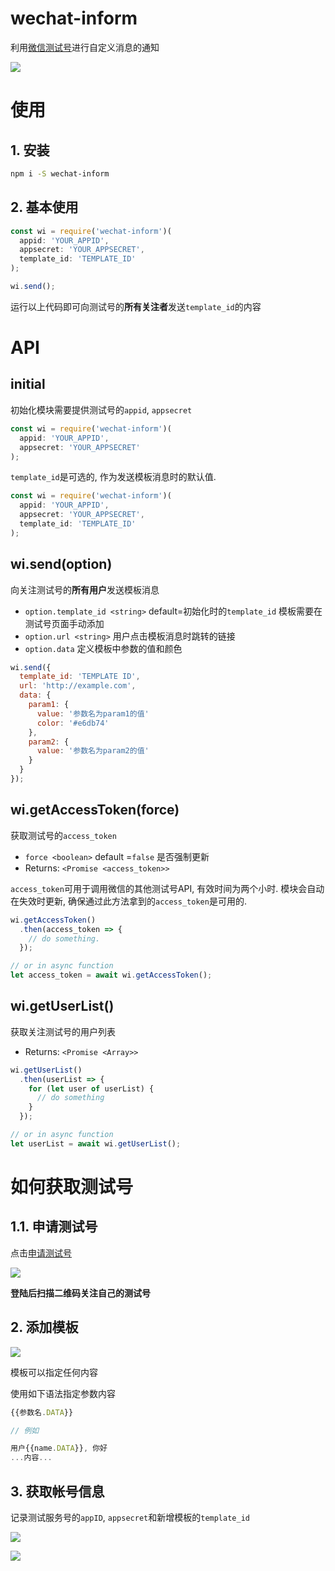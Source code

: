 # wechat-inform
利用[微信测试号](http://mp.weixin.qq.com/debug/cgi-bin/sandbox?t=sandbox/login)进行自定义消息的通知

![](http://ocphk5wc7.bkt.clouddn.com//17-4-17/7374817-file_1492411163767_8fe4.png)

# 使用
## 1. 安装
```bash
npm i -S wechat-inform
```

## 2. 基本使用
```javascript
const wi = require('wechat-inform')(
  appid: 'YOUR_APPID',
  appsecret: 'YOUR_APPSECRET',
  template_id: 'TEMPLATE_ID'
);

wi.send();
```
运行以上代码即可向测试号的**所有关注者**发送`template_id`的内容

# API
## initial
初始化模块需要提供测试号的`appid`, `appsecret`

```javascript
const wi = require('wechat-inform')(
  appid: 'YOUR_APPID',
  appsecret: 'YOUR_APPSECRET'
);
```

`template_id`是可选的, 作为发送模板消息时的默认值.
```javascript
const wi = require('wechat-inform')(
  appid: 'YOUR_APPID',
  appsecret: 'YOUR_APPSECRET',
  template_id: 'TEMPLATE_ID'
);
```

## wi.send(option)
向关注测试号的**所有用户**发送模板消息

- `option.template_id <string>` default=初始化时的`template_id`
  模板需要在测试号页面手动添加
- `option.url <string>`
  用户点击模板消息时跳转的链接
- `option.data`
  定义模板中参数的值和颜色

```javascript
wi.send({
  template_id: 'TEMPLATE ID',
  url: 'http://example.com',
  data: {
    param1: {
      value: '参数名为param1的值'
      color: '#e6db74'
    },
    param2: {
      value: '参数名为param2的值'
    }
  }
});
```

## wi.getAccessToken(force)
获取测试号的`access_token`

- `force <boolean>` default =`false`
	是否强制更新
- Returns: `<Promise <access_token>>`

`access_token`可用于调用微信的其他测试号API, 有效时间为两个小时. 模块会自动在失效时更新, 确保通过此方法拿到的`access_token`是可用的.

```javascript
wi.getAccessToken()
  .then(access_token => {
	// do something.
  });

// or in async function
let access_token = await wi.getAccessToken();
```

## wi.getUserList()
获取关注测试号的用户列表

- Returns: `<Promise <Array>>`

```javascript
wi.getUserList()
  .then(userList => {
    for (let user of userList) {
      // do something
    }
  });

// or in async function
let userList = await wi.getUserList();
```

# 如何获取测试号
## 1.1. 申请测试号
点击[申请测试号](http://mp.weixin.qq.com/debug/cgi-bin/sandbox?t=sandbox/login)

![](http://ocphk5wc7.bkt.clouddn.com//17-4-17/9080796-file_1492411324087_8049.png)

**登陆后扫描二维码关注自己的测试号**

## 2. 添加模板

![](http://ocphk5wc7.bkt.clouddn.com//17-4-17/98970177-file_1492411517372_3c87.png)


模板可以指定任何内容

使用如下语法指定参数内容

```javascript
{{参数名.DATA}}

// 例如

用户{{name.DATA}}, 你好
...内容...
```

## 3. 获取帐号信息
记录测试服务号的`appID`, `appsecret`和新增模板的`template_id`

![](http://ocphk5wc7.bkt.clouddn.com//17-4-17/23191494-file_1492411712971_6205.png)

![](http://ocphk5wc7.bkt.clouddn.com//17-4-17/65530764-file_1492411755952_677a.png)
